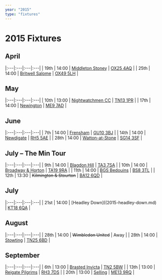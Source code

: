```yaml
---
year: "2015"
type: "fixtures"
---
```


# 2015 Fixtures

## April

|:---|:---|:---|:---|
| 19th | 14:00 | [Middleton Stoney](2015-middleton-stoney.md) | [OX25 4AQ](https//goo.gl/maps/2oHFhgW7cVt) |
| 25th | 14:00 | [Britwell Salome](2015-britwell-salome.md) | [OX49 5LH](https://www.google.co.uk/maps/@51.6319621,-1.0333799,18z) |

## May

|:---|:---|:---|:---|
| 10th | 13:00 | [Nightwatchmen CC](2015-nightwatchmen.md) | [TN13 1PR](https://goo.gl/maps/JefoWDSusHs) |
| 17th | 14:00 | [Newington](2015-newington.md) | [ME9 7AD](https://goo.gl/maps/t473ZxQqr142) |

## June

|:---|:---|:---|:---|
| 7th | 14:00 | [Frensham](2015-frensham.md) | [GU10 3BJ](https//goo.gl/maps/xBUZvPU1vnK2) |
| 14th | 14:00 | [Newdigate](2015-newdigate.md) | [RH5 5AE](http://goo.gl/maps/2RKzj) |
| 28th | 14:00 | [Watton-at-Stone](2015-watton-at-stone.md) | [SG14 3SF](https://goo.gl/maps/2oHFhgW7cVt) |

## July – The Min Tour

|:---|:---|:---|:---|
| 9th | 14:00 | [Blagdon Hill](2015-blagdon-hill.md) | [TA3 7SA](https//goo.gl/maps/H6iLZLNcja12) |
| 10th | 14:00 | [Broadway & Horton](2015-broadway-and-horton.md) | [TA19 9RA](https//goo.gl/maps/hVamJL8if6v) |
| 11th | 14:00 | [BGS Bedouins](2015-bgs-bedouins.md) | [BS8 3TL](http://tinyurl.com/q9t3bma) |
| 12th | 13:30 | <del>Kilmington & Stourton</del> | [BA12 6QD](https://goo.gl/maps/6q53XChZh9A2) |

## July

|:---|:---|:---|:---|
| 21st | 14:00 | [Headley Down]((2015-headley-down.md) | [KT18 6QA](https://goo.gl/maps/pn4ojVfCN722) |

## August

|:---|:---|:---|:---|
| 28th | 14:00 | <del>Wimbledon United</del> | Away |
| 28th | 14:00 | [Stowting](2015-stowting.md) | [TN25 6BD](https//goo.gl/maps/5KNmaMe6Wb422) |


## September

|:---|:---|:---|:---|
| 6th | 13:00 | [Brasted Invicta](2015-brasted-invicta.md) | [TN2 5BW](http://maps.apple.com/?q=51.122742,0.285469&sspn=0.007606,0.014852&sll=51.122742,0.285469) |
| 13th | 13:00 | [Reigate Pilgrims](2015-reigate-pilgrims.md) | [RH3 7DS](https//goo.gl/maps/APtKSjuaQ5v) |
| 20th | 13:00 | [Selling](2015-selling.md) | [ME13 9RQ](https//goo.gl/maps/QeLhjBkEbJr) |